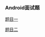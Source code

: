 ### Android面试题

<a href="https://zhuanlan.zhihu.com/p/268026222">题目一</a>

<a href="https://www.jianshu.com/p/ab4a10beabdb">题目二</a>
